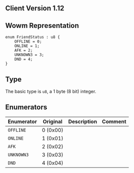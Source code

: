 ## Client Version 1.12

## Wowm Representation
```rust,ignore
enum FriendStatus : u8 {
    OFFLINE = 0;    
    ONLINE = 1;    
    AFK = 2;    
    UNKNOWN3 = 3;    
    DND = 4;    
}

```
## Type
The basic type is `u8`, a 1 byte (8 bit) integer.
## Enumerators
| Enumerator | Original  | Description | Comment |
| --------- | -------- | ----------- | ------- |
| `OFFLINE` | 0 (0x00) |  |  |
| `ONLINE` | 1 (0x01) |  |  |
| `AFK` | 2 (0x02) |  |  |
| `UNKNOWN3` | 3 (0x03) |  |  |
| `DND` | 4 (0x04) |  |  |
